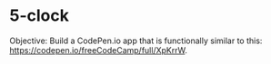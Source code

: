 # 5-clock
Objective: Build a CodePen.io app that is functionally similar to this: https://codepen.io/freeCodeCamp/full/XpKrrW.
